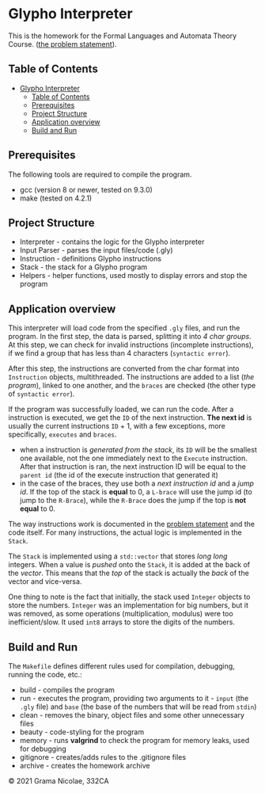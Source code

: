 # Glypho Interpreter

This is the homework for the Formal Languages and Automata Theory Course. ([the problem statement](./problem_statement.pdf)).

## Table of Contents

- [Glypho Interpreter](#glypho-interpreter)
  - [Table of Contents](#table-of-contents)
  - [Prerequisites](#prerequisites)
  - [Project Structure](#project-structure)
  - [Application overview](#application-overview)
  - [Build and Run](#build-and-run)

## Prerequisites

The following tools are required to compile the program.

- gcc (version 8 or newer, tested on 9.3.0)
- make (tested on 4.2.1)

## Project Structure

- Interpreter - contains the logic for the Glypho interpreter
- Input Parser - parses the input files/code (.gly)
- Instruction - definitions Glypho instructions
- Stack - the stack for a Glypho program
- Helpers - helper functions, used mostly to display errors and stop the program

## Application overview

This interpreter will load code from the specified `.gly` files, and run the program.
In the first step, the data is parsed, splitting it into *4 char groups*. At this step, we can check for invalid instructions (incomplete instructions), if we find a group that has less than 4 characters (`syntactic error`).

After this step, the instructions are converted from the char format into `Instruction` objects, multithreaded. The instructions are added to a list (*the program*), linked to one another, and the `braces` are checked (the other type of `syntactic error`).

If the program was successfully loaded, we can run the code. After a instruction is executed, we get the `ID` of the next instruction. **The next id** is usually the current instructions `ID` + 1, with a few exceptions, more specifically, `executes` and `braces`.

- when a instruction is _generated from the stack_, its `ID` will be the smallest one available, not the one immediately next to the `Execute` instruction. After that instruction is ran, the next instruction ID will be equal to the `parent id` (the id of the execute instruction that generated it)
- in the case of the braces, they use both a _next instruction id_ and a _jump id_. If the top of the stack is **equal** to 0, a `L-brace` will use the jump id (to jump to the `R-Brace`), while the `R-Brace` does the jump if the top is **not equal** to 0.

The way instructions work is documented in the [problem statement](./problem_statement.pdf) and the code itself. For many instructions, the actual logic is implemented in the `Stack`.

The `Stack` is implemented using a `std::vector` that stores _long long_ integers. When a value is _pushed_ onto the `Stack`, it is added at the back of the _vector_. This means that the _top_ of the stack is actually the _back_ of the vector and vice-versa.

One thing to note is the fact that initially, the stack used `Integer` objects to store the numbers. `Integer` was an implementation for big numbers, but it was removed, as some operations (multiplication, modulus) were too inefficient/slow. It used `int8` arrays to store the digits of the numbers.

## Build and Run

The `Makefile` defines different rules used for compilation, debugging, running the code, etc.:

- build - compiles the program
- run - executes the program, providing two arguments to it - `input` (the `.gly` file) and `base` (the base of the numbers that will be read from `stdin`)
- clean - removes the binary, object files and some other unnecessary files
- beauty - code-styling for the program
- memory - runs **valgrind** to check the program for memory leaks, used for debugging
- gitignore - creates/adds rules to the .gitignore files
- archive - creates the homework archive

© 2021 Grama Nicolae, 332CA
